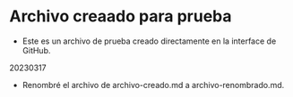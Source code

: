 # Archivo creaado para prueba
- Este es un archivo de prueba creado directamente en la interface de GitHub.

20230317
- Renombré el archivo de archivo-creado.md a archivo-renombrado.md.

